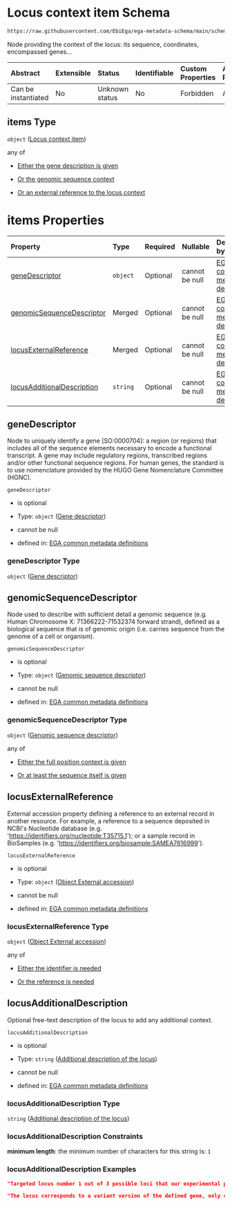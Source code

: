 # Locus context item Schema

```txt
https://raw.githubusercontent.com/EbiEga/ega-metadata-schema/main/schemas/EGA.common-definitions.json#/definitions/locusIdentifier/properties/lociDescriptor/items
```

Node providing the context of the locus: its sequence, coordinates, encompassed genes...

| Abstract            | Extensible | Status         | Identifiable | Custom Properties | Additional Properties | Access Restrictions | Defined In                                                                                           |
| :------------------ | :--------- | :------------- | :----------- | :---------------- | :-------------------- | :------------------ | :--------------------------------------------------------------------------------------------------- |
| Can be instantiated | No         | Unknown status | No           | Forbidden         | Allowed               | none                | [EGA.common-definitions.json\*](../../../schemas/EGA.common-definitions.json "open original schema") |

## items Type

`object` ([Locus context item](ega-4-definitions-locus-identifier-properties-loci-context-array-locus-context-item.md))

any of

*   [Either the gene description is given](ega-4-definitions-locus-identifier-properties-loci-context-array-locus-context-item-anyof-either-the-gene-description-is-given.md "check type definition")

*   [Or the genomic sequence context](ega-4-definitions-locus-identifier-properties-loci-context-array-locus-context-item-anyof-or-the-genomic-sequence-context.md "check type definition")

*   [Or an external reference to the locus context](ega-4-definitions-locus-identifier-properties-loci-context-array-locus-context-item-anyof-or-an-external-reference-to-the-locus-context.md "check type definition")

# items Properties

| Property                                                  | Type     | Required | Nullable       | Defined by                                                                                                                                                                                                                                                                                                                                                                          |
| :-------------------------------------------------------- | :------- | :------- | :------------- | :---------------------------------------------------------------------------------------------------------------------------------------------------------------------------------------------------------------------------------------------------------------------------------------------------------------------------------------------------------------------------------- |
| [geneDescriptor](#genedescriptor)                         | `object` | Optional | cannot be null | [EGA common metadata definitions](ega-4-definitions-gene-descriptor.md "https://raw.githubusercontent.com/EbiEga/ega-metadata-schema/main/schemas/EGA.common-definitions.json#/definitions/locusIdentifier/properties/lociDescriptor/items/properties/geneDescriptor")                                                                                                              |
| [genomicSequenceDescriptor](#genomicsequencedescriptor)   | Merged   | Optional | cannot be null | [EGA common metadata definitions](ega-4-definitions-genomic-sequence-descriptor.md "https://raw.githubusercontent.com/EbiEga/ega-metadata-schema/main/schemas/EGA.common-definitions.json#/definitions/locusIdentifier/properties/lociDescriptor/items/properties/genomicSequenceDescriptor")                                                                                       |
| [locusExternalReference](#locusexternalreference)         | Merged   | Optional | cannot be null | [EGA common metadata definitions](ega-4-definitions-object-external-accession.md "https://raw.githubusercontent.com/EbiEga/ega-metadata-schema/main/schemas/EGA.common-definitions.json#/definitions/locusIdentifier/properties/lociDescriptor/items/properties/locusExternalReference")                                                                                            |
| [locusAdditionalDescription](#locusadditionaldescription) | `string` | Optional | cannot be null | [EGA common metadata definitions](ega-4-definitions-locus-identifier-properties-loci-context-array-locus-context-item-properties-additional-description-of-the-locus.md "https://raw.githubusercontent.com/EbiEga/ega-metadata-schema/main/schemas/EGA.common-definitions.json#/definitions/locusIdentifier/properties/lociDescriptor/items/properties/locusAdditionalDescription") |

## geneDescriptor

Node to uniquely identify a gene \[SO:0000704]: a region (or regions) that includes all of the sequence elements necessary to encode a functional transcript. A gene may include regulatory regions, transcribed regions and/or other functional sequence regions. For human genes, the standard is to use nomenclature provided by the HUGO Gene Nomenclature Committee (HGNC).

`geneDescriptor`

*   is optional

*   Type: `object` ([Gene descriptor](ega-4-definitions-gene-descriptor.md))

*   cannot be null

*   defined in: [EGA common metadata definitions](ega-4-definitions-gene-descriptor.md "https://raw.githubusercontent.com/EbiEga/ega-metadata-schema/main/schemas/EGA.common-definitions.json#/definitions/locusIdentifier/properties/lociDescriptor/items/properties/geneDescriptor")

### geneDescriptor Type

`object` ([Gene descriptor](ega-4-definitions-gene-descriptor.md))

## genomicSequenceDescriptor

Node used to describe with sufficient detail a genomic sequence (e.g. Human Chromosome X: 71366222-71532374 forward strand), defined as a biological sequence that is of genomic origin (i.e. carries sequence from the genome of a cell or organism).

`genomicSequenceDescriptor`

*   is optional

*   Type: `object` ([Genomic sequence descriptor](ega-4-definitions-genomic-sequence-descriptor.md))

*   cannot be null

*   defined in: [EGA common metadata definitions](ega-4-definitions-genomic-sequence-descriptor.md "https://raw.githubusercontent.com/EbiEga/ega-metadata-schema/main/schemas/EGA.common-definitions.json#/definitions/locusIdentifier/properties/lociDescriptor/items/properties/genomicSequenceDescriptor")

### genomicSequenceDescriptor Type

`object` ([Genomic sequence descriptor](ega-4-definitions-genomic-sequence-descriptor.md))

any of

*   [Either the full position context is given](ega-4-definitions-genomic-sequence-descriptor-anyof-either-the-full-position-context-is-given.md "check type definition")

*   [Or at least the sequence itself is given](ega-4-definitions-genomic-sequence-descriptor-anyof-or-at-least-the-sequence-itself-is-given.md "check type definition")

## locusExternalReference

External accession property defining a reference to an external record in another resource. For example, a reference to a sequence deposited in NCBI's Nucleotide database (e.g. '<https://identifiers.org/nucleotide:T35715.1>'); or a sample record in BioSamples (e.g. '<https://identifiers.org/biosample:SAMEA7616999>').

`locusExternalReference`

*   is optional

*   Type: `object` ([Object External accession](ega-4-definitions-object-external-accession.md))

*   cannot be null

*   defined in: [EGA common metadata definitions](ega-4-definitions-object-external-accession.md "https://raw.githubusercontent.com/EbiEga/ega-metadata-schema/main/schemas/EGA.common-definitions.json#/definitions/locusIdentifier/properties/lociDescriptor/items/properties/locusExternalReference")

### locusExternalReference Type

`object` ([Object External accession](ega-4-definitions-object-external-accession.md))

any of

*   [Either the identifier is needed](ega-4-definitions-object-external-accession-anyof-either-the-identifier-is-needed.md "check type definition")

*   [Or the reference is needed](ega-4-definitions-object-external-accession-anyof-or-the-reference-is-needed.md "check type definition")

## locusAdditionalDescription

Optional free-text description of the locus to add any additional context.

`locusAdditionalDescription`

*   is optional

*   Type: `string` ([Additional description of the locus](ega-4-definitions-locus-identifier-properties-loci-context-array-locus-context-item-properties-additional-description-of-the-locus.md))

*   cannot be null

*   defined in: [EGA common metadata definitions](ega-4-definitions-locus-identifier-properties-loci-context-array-locus-context-item-properties-additional-description-of-the-locus.md "https://raw.githubusercontent.com/EbiEga/ega-metadata-schema/main/schemas/EGA.common-definitions.json#/definitions/locusIdentifier/properties/lociDescriptor/items/properties/locusAdditionalDescription")

### locusAdditionalDescription Type

`string` ([Additional description of the locus](ega-4-definitions-locus-identifier-properties-loci-context-array-locus-context-item-properties-additional-description-of-the-locus.md))

### locusAdditionalDescription Constraints

**minimum length**: the minimum number of characters for this string is: `1`

### locusAdditionalDescription Examples

```json
"Targeted locus number 1 out of 3 possible loci that our experimental procedure aimed at."
```

```json
"The locus corresponds to a variant version of the defined gene, only existing in patients with X disease."
```
